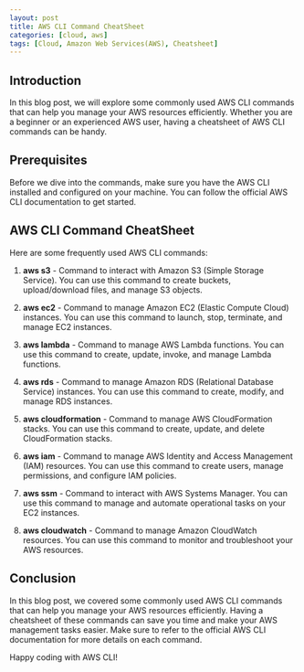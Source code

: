 ```yaml
---
layout: post
title: AWS CLI Command CheatSheet
categories: [cloud, aws]
tags: [Cloud, Amazon Web Services(AWS), Cheatsheet]
---
```


## Introduction

In this blog post, we will explore some commonly used AWS CLI commands that can help you manage your AWS resources efficiently. Whether you are a beginner or an experienced AWS user, having a cheatsheet of AWS CLI commands can be handy.

## Prerequisites

Before we dive into the commands, make sure you have the AWS CLI installed and configured on your machine. You can follow the official AWS CLI documentation to get started.

## AWS CLI Command CheatSheet

Here are some frequently used AWS CLI commands:

1. **aws s3** - Command to interact with Amazon S3 (Simple Storage Service). You can use this command to create buckets, upload/download files, and manage S3 objects.

2. **aws ec2** - Command to manage Amazon EC2 (Elastic Compute Cloud) instances. You can use this command to launch, stop, terminate, and manage EC2 instances.

3. **aws lambda** - Command to manage AWS Lambda functions. You can use this command to create, update, invoke, and manage Lambda functions.

4. **aws rds** - Command to manage Amazon RDS (Relational Database Service) instances. You can use this command to create, modify, and manage RDS instances.

5. **aws cloudformation** - Command to manage AWS CloudFormation stacks. You can use this command to create, update, and delete CloudFormation stacks.

6. **aws iam** - Command to manage AWS Identity and Access Management (IAM) resources. You can use this command to create users, manage permissions, and configure IAM policies.

7. **aws ssm** - Command to interact with AWS Systems Manager. You can use this command to manage and automate operational tasks on your EC2 instances.

8. **aws cloudwatch** - Command to manage Amazon CloudWatch resources. You can use this command to monitor and troubleshoot your AWS resources.

## Conclusion

In this blog post, we covered some commonly used AWS CLI commands that can help you manage your AWS resources efficiently. Having a cheatsheet of these commands can save you time and make your AWS management tasks easier. Make sure to refer to the official AWS CLI documentation for more details on each command.

Happy coding with AWS CLI!
